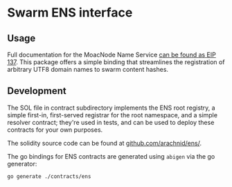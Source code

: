 # Swarm ENS interface

## Usage

Full documentation for the MoacNode Name Service [can be found as EIP 137](https://github.com/ethereum/EIPs/issues/137).
This package offers a simple binding that streamlines the registration of arbitrary UTF8 domain names to swarm content hashes.

## Development

The SOL file in contract subdirectory implements the ENS root registry, a simple
first-in, first-served registrar for the root namespace, and a simple resolver contract;
they're used in tests, and can be used to deploy these contracts for your own purposes.

The solidity source code can be found at [github.com/arachnid/ens/](https://github.com/arachnid/ens/).

The go bindings for ENS contracts are generated using `abigen` via the go generator:

```shell
go generate ./contracts/ens
```
